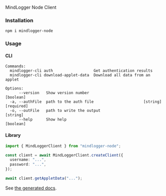 MindLogger Node Client

### Installation

```
npm i mindlogger-node
```

### Usage

#### CLI

```
Commands:
  mindlogger-cli auth                  Get authentication results
  mindlogger-cli download-applet-data  Download all data from an applet

Options:
      --version   Show version number                                  [boolean]
  -a, --authFile  path to the auth file                      [string] [required]
  -o, --outFile   path to write the output                              [string]
      --help      Show help                                            [boolean]
```

#### Library

```ts
import { MindLoggerClient } from "mindlogger-node";

const client = await MindLoggerClient.createClient({
  username: "...",
  password: "...",
});

await client.getAppletData("...");
```

See [the generated docs](docs).
